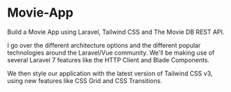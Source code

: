 # Movie-App
Build a Movie App using Laravel, Tailwind CSS and The Movie DB REST API.

I go over the different architecture options and the different popular technologies around the Laravel/Vue community. 
We'll be making use of several Laravel 7 features like the HTTP Client and Blade Components.

We then style our application with the latest version of Tailwind CSS v3, using new features like CSS Grid and CSS Transitions.
